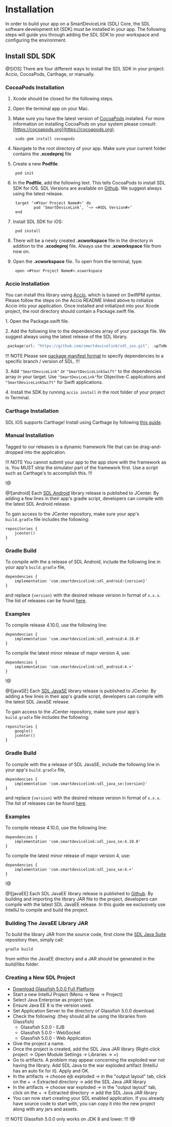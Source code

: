 # Installation
In order to build your app on a SmartDeviceLink (SDL) Core, the SDL software development kit (SDK) must be installed in your app. The following steps will guide you through adding the SDL SDK to your workspace and configuring the environment.

## Install SDL SDK
@![iOS]
There are four different ways to install the SDL SDK in your project: Accio, CocoaPods, Carthage, or manually.

### CocoaPods Installation

1. Xcode should be closed for the following steps.
1. Open the terminal app on your Mac.
1. Make sure you have the latest version of [CocoaPods](https://cocoapods.org) installed. For more information on installing CocoaPods on your system please consult: [https://cocoapods.org](https://cocoapods.org).

        sudo gem install cocoapods

1. Navigate to the root directory of your app. Make sure your current folder contains the **.xcodeproj** file
1. Create a new **Podfile**.

        pod init

1. In the **Podfile**, add the following text. This tells CocoaPods to install SDL SDK for iOS. SDL Versions are available on [Github](https://github.com/smartdevicelink/sdl_ios/releases). We suggest always using the latest release.

        target ‘<#Your Project Name#>’ do
                pod ‘SmartDeviceLink’, ‘~> <#SDL Version#>’
        end
    
1. Install SDL SDK for iOS: 

        pod install

1. There will be a newly created **.xcworkspace** file in the directory in addition to the **.xcodeproj** file. Always use the **.xcworkspace** file from now on.
1. Open the **.xcworkspace** file. To open from the  terminal, type:  

        open <#Your Project Name#>.xcworkspace

### Accio Installation
You can install this library using [Accio](https://github.com/JamitLabs/Accio), which is based on SwiftPM syntax. Please follow the steps on the Accio README linked above to initialize Accio into your application. Once installed and initialized into your Xcode project, the root directory should contain a Package.swift file.

1\. Open the Package.swift file.

2\. Add the following line to the dependencies array of your package file. We suggest always using the latest release of the SDL library. 

```swift
.package(url: "https://github.com/smartdevicelink/sdl_ios.git", .upToNextMajor(from: "6.4.0")),
```

!!! NOTE
Please see [package manifest format](https://github.com/apple/swift-package-manager/blob/master/Documentation/PackageDescription.md) to specify dependencies to a specific branch / version of SDL.
!!!

3\. Add `"SmartDeviceLink"` or `"SmartDeviceLinkSwift"` to the dependencies array in your target. Use `"SmartDeviceLink"`for Objective-C applications and `"SmartDeviceLinkSwift"` for Swift applications.
            
4\.  Install the SDK by running `accio install` in the root folder of your project in Terminal.

### Carthage Installation
SDL iOS supports Carthage! Install using Carthage by following [this guide](https://github.com/Carthage/Carthage#adding-frameworks-to-an-application).

### Manual Installation
Tagged to our releases is a dynamic framework file that can be drag-and-dropped into the application. 

!!! NOTE
You cannot submit your app to the app store with the framework as is. You MUST strip the simulator part of the framework first. Use a script such as Carthage's to accomplish this.
!!!

!@

@![android]
Each [SDL Android](https://github.com/smartdevicelink/sdl_java_suite) library release is published to JCenter. By adding a few lines in their app's gradle script, developers can compile with the latest SDL Android release.

To gain access to the JCenter repository, make sure your app's `build.gradle` file includes the following:

```
repositories {
    jcenter()
}
```

### Gradle Build

To compile with the a release of SDL Android, include the following line in your app's `build.gradle` file,

```
dependencies {
    implementation 'com.smartdevicelink:sdl_android:{version}'
}
```

and replace `{version}` with the desired release version in format of `x.x.x`. The list of releases can be found [here](https://github.com/smartdevicelink/sdl_java_suite/releases). 

### Examples

To compile release 4.10.0, use the following line:

```
dependencies {
    implementation 'com.smartdevicelink:sdl_android:4.10.0'
}
```

To compile the latest minor release of major version 4, use:

```
dependencies {
    implementation 'com.smartdevicelink:sdl_android:4.+'
}
```
!@

@![javaSE]
Each [SDL JavaSE](https://github.com/smartdevicelink/sdl_java_suite) library release is published to JCenter. By adding a few lines in their app's gradle script, developers can compile with the latest SDL JavaSE release.

To gain access to the JCenter repository, make sure your app's `build.gradle` file includes the following:

```
repositories {
    google()
    jcenter()
}
```

### Gradle Build

To compile with the a release of SDL JavaSE, include the following line in your app's `build.gradle` file,

```
dependencies {
    implementation 'com.smartdevicelink:sdl_java_se:{version}'
}
```

and replace `{version}` with the desired release version in format of `x.x.x`. The list of releases can be found [here](https://github.com/smartdevicelink/sdl_java_suite/releases). 

### Examples

To compile release 4.10.0, use the following line:

```
dependencies {
    implementation 'com.smartdevicelink:sdl_java_se:4.10.0'
}
```

To compile the latest minor release of major version 4, use:

```
dependencies {
    implementation 'com.smartdevicelink:sdl_java_se:4.+'
}
```
!@

@![javaEE]
Each SDL JavaEE library release is published to [Github](https://github.com/smartdevicelink/sdl_java_suite). By building and importing the library JAR file to the project, developers can compile with the latest SDL JavaEE release. In this guide we exclusively use IntelliJ to compile and build the project.

### Building The JavaEE Library JAR    
To build the library JAR from the source code, first clone the [SDL Java Suite](https://github.com/smartdevicelink/sdl_java_suite) repository then, simply call:

```
gradle build
```

from within the JavaEE directory and a JAR should be generated in the build/libs folder.

### Creating a New SDL Project
* [Download Glassfish 5.0.0 Full Platform](https://javaee.github.io/glassfish/download)
* Start a new IntelliJ Project (Menu -> New -> Project)
* Select Java Enterprise as project type.
* Ensure Java EE 8 is the version used.
* Set Application Server to the directory of Glassfish 5.0.0 download.
* Check the following: (they should all be using the libraries from Glassfish)
    * Glassfish 5.0.0 - EJB
    * Glassfish 5.0.0 - WebSocket
    * Glassfish 5.0.0 - Web Application
* Give the project a name.
* Once the project is created, add the SDL Java JAR library
  (Right-click project -> Open Module Settings -> Libraries -> +)
* Go to artifacts. A problem may appear concerning the exploded war not having the library. 
  Add SDL Java to the war exploded artifact (IntelliJ has an auto fix for it).
  Apply and OK.
* In the artifacts ->  choose ejb exploded -> in the "output layout" tab, click on the + -> Extracted directory ->  add the SDL Java JAR library
* In the artifacts ->  choose war exploded -> in the "output layout" tab, click on the + -> Extracted directory ->  add the SDL Java JAR library
* You can now start creating your SDL enabled application. If you already have source code to start with, you can copy it into the new project along with any jars and assets.

!!! NOTE
Glassfish 5.0.0 only works on JDK 8 and lower.
!!!
!@
